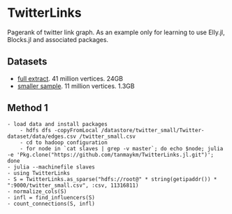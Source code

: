 # TwitterLinks

Pagerank of twitter link graph. As an example only for learning to use Elly.jl, Blocks.jl and associated packages.

## Datasets
- [full extract](http://twitter.mpi-sws.org/data-icwsm2010.html). 41 million vertices. 24GB 
- [smaller sample](http://socialcomputing.asu.edu/datasets/Twitter). 11 million vertices. 1.3GB

## Method 1

````
- load data and install packages
    - hdfs dfs -copyFromLocal /datastore/twitter_small/Twitter-dataset/data/edges.csv /twitter_small.csv
    - cd to hadoop configuration
    - for node in `cat slaves | grep -v master`; do echo $node; julia -e 'Pkg.clone("https://github.com/tanmaykm/TwitterLinks.jl.git")'; done
- julia --machinefile slaves
- using TwitterLinks
- S = TwitterLinks.as_sparse("hdfs://root@" * string(getipaddr()) * ":9000/twitter_small.csv", :csv, 11316811)
- normalize_cols(S)
- infl = find_influencers(S)
- count_connections(S, infl)
````
